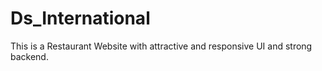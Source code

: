 # Ds_International
This is a Restaurant Website with attractive and responsive UI and strong backend.
